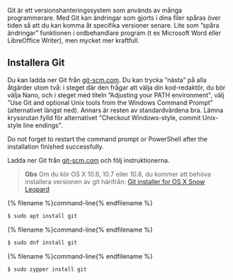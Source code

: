 Git är ett versionshanteringssystem som används av många programmerare. Med Git kan ändringar som gjorts i dina filer spåras över tiden så att du kan komma åt specifika versioner senare. Lite som ”spåra ändringar” funktionen i ordbehandlare program (t ex Microsoft Word eller LibreOffice Writer), men mycket mer kraftfull.

## Installera Git

<!--sec data-title="Installing Git: Windows" data-id="git_install_windows"
data-collapse=true ces-->

Du kan ladda ner Git från [git-scm.com](https://git-scm.com/). Du kan trycka ”nästa” på alla åtgärder utom två: i steget där den frågar att välja din kod-redaktör, du bör välja Nano, och i steget med titeln ”Adjusting your PATH environment", välj ”Use Git and optional Unix tools from the Windows Command Prompt” (alternativet längst ned). Annars är resten av standardvärdena bra. Lämna kryssrutan fylld för alternativet "Checkout Windows-style, commit Unix-style line endings".

Do not forget to restart the command prompt or PowerShell after the installation finished successfully. <!--endsec-->

<!--sec data-title="Installing Git: OS X" data-id="git_install_OSX"
data-collapse=true ces-->

Ladda ner Git från [git-scm.com](https://git-scm.com/) och följ instruktionerna.

> **Obs** Om du kör OS X 10.6, 10.7 eller 10.8, du kommer att behöva installera versionen av git härifrån: [Git installer for OS X Snow Leopard](https://sourceforge.net/projects/git-osx-installer/files/git-2.3.5-intel-universal-snow-leopard.dmg/download)

<!--endsec-->

<!--sec data-title="Installing Git: Debian or Ubuntu" data-id="git_install_debian_ubuntu"
data-collapse=true ces-->

{% filename %}command-line{% endfilename %}

```bash
$ sudo apt install git
```

<!--endsec-->

<!--sec data-title="Installing Git: Fedora" data-id="git_install_fedora"
data-collapse=true ces-->

{% filename %}command-line{% endfilename %}

```bash
$ sudo dnf install git
```

<!--endsec-->

<!--sec data-title="Installing Git: openSUSE" data-id="git_install_openSUSE"
data-collapse=true ces-->

{% filename %}command-line{% endfilename %}

```bash
$ sudo zypper install git
```

<!--endsec-->